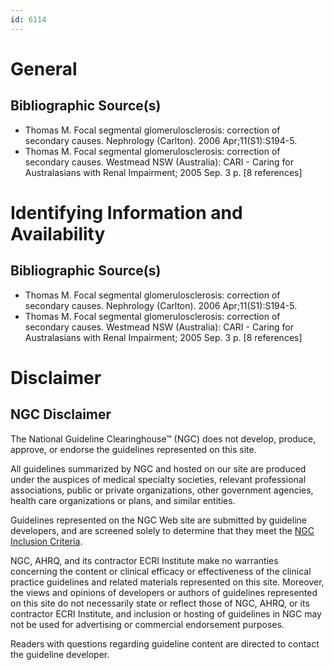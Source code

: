 ```yaml
---
id: 6114
---
```


# General

## Bibliographic Source(s)

- Thomas M. Focal segmental glomerulosclerosis: correction of secondary causes. Nephrology (Carlton). 2006 Apr;11(S1):S194-5.
- Thomas M. Focal segmental glomerulosclerosis: correction of secondary causes. Westmead NSW (Australia): CARI - Caring for Australasians with Renal Impairment; 2005 Sep. 3 p. [8 references]

# Identifying Information and Availability

## Bibliographic Source(s)

- Thomas M. Focal segmental glomerulosclerosis: correction of secondary causes. Nephrology (Carlton). 2006 Apr;11(S1):S194-5.
- Thomas M. Focal segmental glomerulosclerosis: correction of secondary causes. Westmead NSW (Australia): CARI - Caring for Australasians with Renal Impairment; 2005 Sep. 3 p. [8 references]

# Disclaimer

## NGC Disclaimer

The National Guideline Clearinghouse™ (NGC) does not develop, produce, approve, or endorse the guidelines represented on this site.

All guidelines summarized by NGC and hosted on our site are produced under the auspices of medical specialty societies, relevant professional associations, public or private organizations, other government agencies, health care organizations or plans, and similar entities.

Guidelines represented on the NGC Web site are submitted by guideline developers, and are screened solely to determine that they meet the [NGC Inclusion Criteria](/help-and-about/summaries/inclusion-criteria).

NGC, AHRQ, and its contractor ECRI Institute make no warranties concerning the content or clinical efficacy or effectiveness of the clinical practice guidelines and related materials represented on this site. Moreover, the views and opinions of developers or authors of guidelines represented on this site do not necessarily state or reflect those of NGC, AHRQ, or its contractor ECRI Institute, and inclusion or hosting of guidelines in NGC may not be used for advertising or commercial endorsement purposes.

Readers with questions regarding guideline content are directed to contact the guideline developer.

